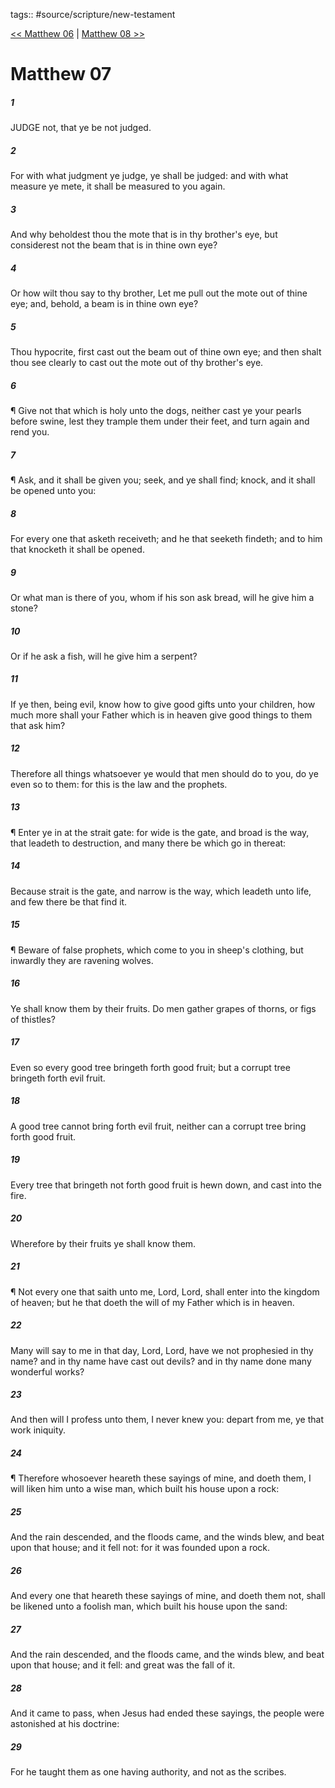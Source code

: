 tags:: #source/scripture/new-testament

[<< Matthew 06](/new-testament/01_Matthew/Matthew_06.md) | [Matthew 08 >>](/new-testament/01_Matthew/Matthew_08.md)

# Matthew 07

##### 1

JUDGE not, that ye be not judged.

##### 2

For with what judgment ye judge, ye shall be judged: and with what measure ye mete, it shall be measured to you again.

##### 3

And why beholdest thou the mote that is in thy brother's eye, but considerest not the beam that is in thine own eye?

##### 4

Or how wilt thou say to thy brother, Let me pull out the mote out of thine eye; and, behold, a beam is in thine own eye?

##### 5

Thou hypocrite, first cast out the beam out of thine own eye; and then shalt thou see clearly to cast out the mote out of thy brother's eye.

##### 6

¶ Give not that which is holy unto the dogs, neither cast ye your pearls before swine, lest they trample them under their feet, and turn again and rend you.

##### 7

¶ Ask, and it shall be given you; seek, and ye shall find; knock, and it shall be opened unto you:

##### 8

For every one that asketh receiveth; and he that seeketh findeth; and to him that knocketh it shall be opened.

##### 9

Or what man is there of you, whom if his son ask bread, will he give him a stone?

##### 10

Or if he ask a fish, will he give him a serpent?

##### 11

If ye then, being evil, know how to give good gifts unto your children, how much more shall your Father which is in heaven give good things to them that ask him?

##### 12

Therefore all things whatsoever ye would that men should do to you, do ye even so to them: for this is the law and the prophets.

##### 13

¶ Enter ye in at the strait gate: for wide is the gate, and broad is the way, that leadeth to destruction, and many there be which go in thereat:

##### 14

Because strait is the gate, and narrow is the way, which leadeth unto life, and few there be that find it.

##### 15

¶ Beware of false prophets, which come to you in sheep's clothing, but inwardly they are ravening wolves.

##### 16

Ye shall know them by their fruits. Do men gather grapes of thorns, or figs of thistles?

##### 17

Even so every good tree bringeth forth good fruit; but a corrupt tree bringeth forth evil fruit.

##### 18

A good tree cannot bring forth evil fruit, neither can a corrupt tree bring forth good fruit.

##### 19

Every tree that bringeth not forth good fruit is hewn down, and cast into the fire.

##### 20

Wherefore by their fruits ye shall know them.

##### 21

¶ Not every one that saith unto me, Lord, Lord, shall enter into the kingdom of heaven; but he that doeth the will of my Father which is in heaven.

##### 22

Many will say to me in that day, Lord, Lord, have we not prophesied in thy name? and in thy name have cast out devils? and in thy name done many wonderful works?

##### 23

And then will I profess unto them, I never knew you: depart from me, ye that work iniquity.

##### 24

¶ Therefore whosoever heareth these sayings of mine, and doeth them, I will liken him unto a wise man, which built his house upon a rock:

##### 25

And the rain descended, and the floods came, and the winds blew, and beat upon that house; and it fell not: for it was founded upon a rock.

##### 26

And every one that heareth these sayings of mine, and doeth them not, shall be likened unto a foolish man, which built his house upon the sand:

##### 27

And the rain descended, and the floods came, and the winds blew, and beat upon that house; and it fell: and great was the fall of it.

##### 28

And it came to pass, when Jesus had ended these sayings, the people were astonished at his doctrine:

##### 29

For he taught them as one having authority, and not as the scribes.
